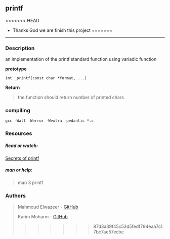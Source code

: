 ## printf
<<<<<<< HEAD
* Thanks God we are finish this project
=======
---

### Description
an implementation of the printf standard function using variadic function

**prototype**

    int _printf(const char *format, ...)

**Return**
> the function should return number of printed chars

### compiling
    gcc -Wall -Werror -Wextra -pedantic *.c

### Resources
##### Read or watch:

   [Secrets of printf](https://www.academia.edu/10297206/Secrets_of_printf_) 

##### man or help:
> man 3 printf


### Authors
>   Mahmoud Elwazeer - [GitHub](https://github.com/Mahmoud-Elwazeer)<br>
>
>   Karim Moharm - [GitHub](https://github.com/Karim-Moharm)<br>
>>>>>>> 87d3a39f45c53d5fedf794eaa7c17bc7ae57ecbc
